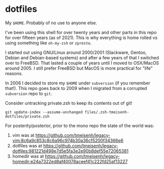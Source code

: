 dotfiles
========
My `$HOME`.  Probably of no use to anyone else.

I've been using this shell for over twenty years and other parts in this repo for over fifteen years (as of 2021).  This is why everything is home rolled vs using something like `oh-my-zsh` or `zpresto`.

I started out using GNU/Linux around 2000/2001 (Slackware, Gentoo, Debian and Debian-based systems) and after a few years of that I switched over to FreeBSD.  That lasted a couple of years until I moved to OSX/MacOS around 2005.  I still prefer FreeBSD but MacOS is more practical for "life" reasons.

In 2006 I decided to store my `$HOME` under `subversion` (if you remember that!).  This repo goes back to 2009 when I migrated from a corrupted `subversion` repo to `git`.

Consider untracking private.zsh to keep its contents out of git!
```
git update-index --assume-unchanged files/.zsh-tmeisenh-dotfiles/private.zsh
```

For posterity/posterior, prior to the mono repo the state of the world was:
1. vim was at https://github.com/tmeisenh/legacy-vim:8c6a9c853c8c6a96c974b30a36cf5200f34366e6
2. dotfiles was at https://github.com/tmeisenh/legacy-dotfiles:981221d498e7d5e5fa3e2e90b8def55e72065381
3. homedir was at https://github.com/tmeisenh/legacy-homedir:e24a7322ed8af40078aceef41c222fd25af13227

